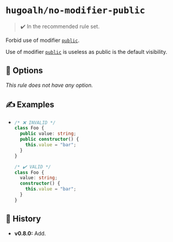 # `hugoalh/no-modifier-public`

> ✔️ In the recommended rule set.

Forbid use of modifier [`public`][typescript-public].

Use of modifier [`public`][typescript-public] is useless as public is the default visibility.

## 🔧 Options

*This rule does not have any option.*

## ✍️ Examples

- ```ts
  /* ❌ INVALID */
  class Foo {
    public value: string;
    public constructor() {
      this.value = "bar";
    }
  }

  /* ✔️ VALID */
  class Foo {
    value: string;
    constructor() {
      this.value = "bar";
    }
  }
  ```

## 📜 History

- **v0.8.0:** Add.

[typescript-public]: https://www.typescriptlang.org/docs/handbook/2/classes.html#public

